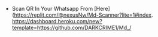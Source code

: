 
* Scan QR In Your Whatsapp From [Here](https://replit.com/@nexusNw/Md-Scanner?lite=1#index.
https://dashboard.heroku.com/new?template=https://github.com/DARKCRIME1/Md_/
